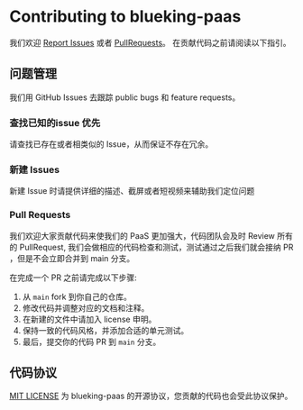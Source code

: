 # Contributing to blueking-paas

我们欢迎 [Report Issues](https://github.com/TencentBlueKing/blueking-paas/issues) 或者 [PullRequests](https://github.com/TencentBlueKing/blueking-paas/pulls)。 在贡献代码之前请阅读以下指引。

## 问题管理

我们用 GitHub Issues 去跟踪 public bugs 和 feature requests。

### 查找已知的issue 优先

请查找已存在或者相类似的 Issue，从而保证不存在冗余。

### 新建 Issues

新建 Issue 时请提供详细的描述、截屏或者短视频来辅助我们定位问题

### Pull Requests

我们欢迎大家贡献代码来使我们的 PaaS 更加强大，代码团队会及时 Review 所有的 PullRequest, 我们会做相应的代码检查和测试，测试通过之后我们就会接纳 PR ，但是不会立即合并到 main 分支。

在完成一个 PR 之前请完成以下步骤:

1. 从 `main` fork 到你自己的仓库。
2. 修改代码并调整对应的文档和注释。
3. 在新建的文件中请加入 license 申明。
4. 保持一致的代码风格，并添加合适的单元测试。
5. 最后，提交你的代码 PR 到 `main` 分支。

## 代码协议

[MIT LICENSE](https://github.com/TencentBlueKing/blueking-paas/blob/main/LICENSE.txt) 为 blueking-paas 的开源协议，您贡献的代码也会受此协议保护。
